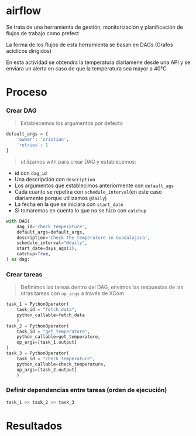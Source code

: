 # airflow
Se trata de una herramienta de gestión, monitorización y planificación de flujos de trabajo como prefect

La forma de los flujos de esta herramienta se basan en DAGs (Grafos acíclicos dirigidos)

En esta actividad se obtendra la temperatura diariamene desde una API y se enviara un alerta en caso de que la temperatura sea mayor a 40°C

# Proceso
### Crear DAG
>Establecemos los argumentos por defecto
```python
default_args = {
    'owner': 'cristian',
    'retries': 1
}
```

>utilizamos with para crear DAG y establecemos:
- id con `dag_id`
- Una descripción con `description`
- Los argumentos que establecimos anteriormente con `default_ags`
- Cada cuanto se repetira con `schedule_interval`(en este caso diariamente porque utilizamos `@daily`)
- La fecha en la que se iniciara con `start_date`
- Si tomaremos en cuenta lo que no se hizo con `catchup`
```python
with DAG(
    dag_id='check_temperature',
    default_args=default_args,
    description='Check the temperature in Guadalajara',
    schedule_interval="@daily",
    start_date=days_ago(1),
    catchup=True,
) as dag:
```
### Crear tareas
>Definimos las tareas dentro del DAG, envimos las respuestas de las otras tareas con `op_args` a través de XCom
```python
task_1 = PythonOperator(
    task_id = "fetch_data",
    python_callable=fetch_data
    )
task_2 = PythonOperator(
    task_id = "get_temperature",
    python_callable=get_temperature,
    op_args=[task_1.output]
)
task_3 = PythonOperator(
    task_id = "check_temperature",
    python_callable=check_temperature,
    op_args=[task_2.output]
    )
```

### Definir dependencias entre tareas (orden de ejecución)
```python
task_1 >> task_2 >> task_3
```

# Resultados
<img src="">